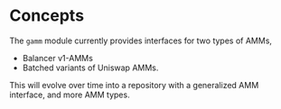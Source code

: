 <!--
order: 1
-->

# Concepts

The `gamm` module currently provides interfaces for two types of AMMs,

* Balancer v1-AMMs
* Batched variants of Uniswap AMMs.

This will evolve over time into a repository with a generalized AMM interface, and more AMM types.
